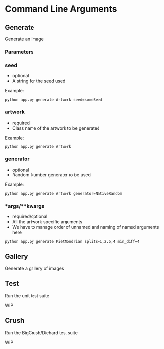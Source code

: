 # Command Line Arguments

## Generate
Generate an image

### Parameters

### seed 

- optional
- A string for the seed used

Example:

`python app.py generate Artwork seed=someSeed`

### artwork
- required
- Class name of the artwork to be generated

Example:

`python app.py generate Artwork`


### generator
- optional
- Random Number generator to be used

Example:

`python app.py generate Artwork generator=NativeRandom`


### *args/**kwargs
- required/optional
- All the artwork specific arguments
- We have to manage order of unnamed and naming of named arguments here

`python app.py generate PietMondrian splits=1,2.5,4 min_diff=4`

## Gallery
Generate a gallery of images

## Test

Run the unit test suite

WIP

## Crush

Run the BigCrush/Diehard test suite

WIP
